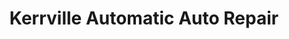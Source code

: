 ---
title: "Kerrville Automatic Auto Repair"
url: /kerrville/kerrville-automatic-auto-repair/
shop: Autowerkstatt
---